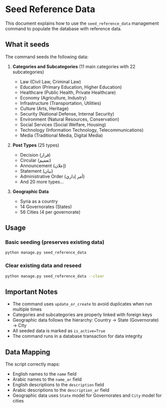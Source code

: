 # Seed Reference Data

This document explains how to use the `seed_reference_data` management command to populate the database with reference data.

## What it seeds

The command seeds the following data:

1. **Categories and Subcategories** (11 main categories with 22 subcategories)
   - Law (Civil Law, Criminal Law)
   - Education (Primary Education, Higher Education)
   - Healthcare (Public Health, Private Healthcare)
   - Economy (Agriculture, Industry)
   - Infrastructure (Transportation, Utilities)
   - Culture (Arts, Heritage)
   - Security (National Defense, Internal Security)
   - Environment (Natural Resources, Conservation)
   - Social Services (Social Welfare, Housing)
   - Technology (Information Technology, Telecommunications)
   - Media (Traditional Media, Digital Media)

2. **Post Types** (25 types)
   - Decision (قرار)
   - Circular (تعميم)
   - Announcement (إعلان)
   - Statement (بيان)
   - Administrative Order (أمر إداري)
   - And 20 more types...

3. **Geographic Data**
   - Syria as a country
   - 14 Governorates (States)
   - 56 Cities (4 per governorate)

## Usage

### Basic seeding (preserves existing data)
```bash
python manage.py seed_reference_data
```

### Clear existing data and reseed
```bash
python manage.py seed_reference_data --clear
```

## Important Notes

- The command uses `update_or_create` to avoid duplicates when run multiple times
- Categories and subcategories are properly linked with foreign keys
- Geographic data follows the hierarchy: Country → State (Governorate) → City
- All seeded data is marked as `is_active=True`
- The command runs in a database transaction for data integrity

## Data Mapping

The script correctly maps:
- English names to the `name` field
- Arabic names to the `name_ar` field
- English descriptions to the `description` field
- Arabic descriptions to the `description_ar` field
- Geographic data uses `State` model for Governorates and `City` model for cities